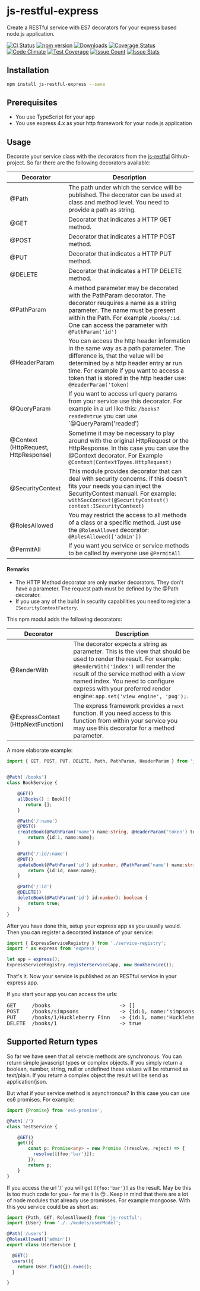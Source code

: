 # js-restful-express
Create a RESTful service with ES7 decorators for your express based node.js application.


[![CI Status](http://img.shields.io/travis/mseemann/js-restful-express.svg?style=flat)](https://travis-ci.org/mseemann/js-restful-express)
[![npm version](https://badge.fury.io/js/js-restful-express.svg)](http://badge.fury.io/js/js-restful-express)
[![Downloads](http://img.shields.io/npm/dm/js-restful-express.svg)](https://npmjs.org/package/js-restful-express)
[![Coverage Status](https://coveralls.io/repos/github/mseemann/js-restful-express/badge.svg?branch=master)](https://coveralls.io/github/mseemann/js-restful-express?branch=master)
[![Code Climate](https://codeclimate.com/github/mseemann/js-restful-express/badges/gpa.svg)](https://codeclimate.com/github/mseemann/js-restful-express)
[![Test Coverage](https://codeclimate.com/github/mseemann/js-restful-express/badges/coverage.svg)](https://codeclimate.com/github/mseemann/js-restful-express/coverage)
[![Issue Count](https://codeclimate.com/github/mseemann/js-restful-express/badges/issue_count.svg)](https://codeclimate.com/github/mseemann/js-restful-express)
[![Issue Stats](http://issuestats.com/github/mseemann/js-restful-express/badge/issue)](http://issuestats.com/github/mseemann/js-restful-express)

## Installation
```bash
npm install js-restful-express --save
```

## Prerequisites
- You use TypeScript for your app
- You use express 4.x as your http framework for your node.js application

## Usage

Decorate your service class with the decorators from the [js-restful](https://github.com/mseemann/js-restful) Github-project.
So far there are the following decorators available:

|   Decorator   |   Description |
| ------------- | ------------- |
| @Path         | The path under which the service will be published. The decorator can be used at class and method level. You need to provide a path as string.|
| @GET          | Decorator that indicates a HTTP GET method.|
| @POST         | Decorator that indicates a HTTP POST method.|
| @PUT          | Decorator that indicates a HTTP PUT method.|
| @DELETE       | Decorator that indicates a HTTP DELETE method.|
| @PathParam    | A method parameter may be decorated with the PathParam decorator. The decorator reuquires a name as a string parameter. The name must be present within the Path. For example `/books/:id`. One can access the parameter with `@PathParam('id')`|
| @HeaderParam  | You can access the http header information in the same way as a path parameter. The difference is, that the value will be determined by a http header entry ar run time. For example if ypu want to access a token that is stored in the http header use: `@HeaderParam('token)`|
| @QueryParam   | If you want to access url query params from your service use this decorator. For example in a url like this: `/books?readed=true` you can use `@QueryParam('readed')|
| @Context (HttpRequest, HttpResponse)  | Sometime it may be necessary to play around with the original HttpRequest or the HttpResponse. In this case you can use the @Context decorator. For Example `@Context(ContextTpyes.HttpRequest)`|
| @SecurityContext  | This module provides decorator that can deal with security concerns. If this doesn't fits your needs you can inject the SecurityContext manuall. For example: `withSecContext(@SecurityContext() context:ISecurityContext)` |
| @RolesAllowed | You may restrict the access to all methods of a class or a specific method. Just use the `@RolesAllowed` decorator: `@RolesAllowed(['admin'])`|
| @PermitAll    | If you want you service or service methods to be called by everyone use `@PermitAll`|

#### Remarks
- The HTTP Method decorator are only marker decorators. They don't have a parameter. The request path must be defined by the @Path decorator.
- If you use any of the build in security capabilities you need to register a `ISecurityContextFactory`.

This npm modul adds the following decorators:

|   Decorator   |   Description |
| ------------- | ------------- |
| @RenderWith   | The decorator expects a string as parameter. This is the view that should be used to render the result. For example: `@RenderWith('index')` will render the result of the service method with a view named index. You need to configure express with your preferred render engine: `app.set('view engine', 'pug');`. |
| @ExpressContext (HttpNextFunction) | The express framework provides a `next` function. If you need access to this function from within your service you may use this decorator for a method parameter. |



A more elaborate example:

```typescript
import { GET, POST, PUT, DELETE, Path, PathParam, HeaderParam } from 'js-restful';


@Path('/books')
class BookService {

    @GET()
    allBooks() : Book[]{
       return [];
    }

    @Path('/:name')
    @POST()
    createBook(@PathParam('name') name:string, @HeaderParam('token') token:string) :Book {
        return {id:1, name:name};
    }

    @Path('/:id/:name')
    @PUT()
    updateBook(@PathParam('id') id:number, @PathParam('name') name:string) : Book {
        return {id:id, name:name};
    }

    @Path('/:id')
    @DELETE()
    deleteBook(@PathParam('id') id:number): boolean {
        return true;
    }
}
```

After you have done this, setup your express app as you usually would. Then you can register a decorated instance of your service:

```TypeScript
import { ExpressServiceRegistry } from './service-registry';
import * as express from 'express';

let app = express();
ExpressServiceRegistry.registerService(app, new BookService());
```
That's it. Now your service is published as an RESTful service in your express app.

If you start your app you can access the urls:
<pre>
GET     /books                      -> []
POST    /books/simpsons             -> {id:1, name:'simpsons'}
PUT     /books/1/Huckleberry Finn   -> {id:1, name:'Huckleberry Finn'}
DELETE  /books/1                    -> true
</pre>

## Supported Return types

So far we have seen that all servcie methods are synchronous. You can return simple javascript types or complex objects.
If you simply return a boolean, number, string, null or undefined these values will be returned as text/plain. If you return
a complex object the result will be send as application/json.

But what if your service method is asynchronous? In this case you can use es6 promises. For example:

```TypeScript
import {Promise} from 'es6-promise';

@Path('/')
class TestService {

    @GET()
    get(){
        const p: Promise<any> = new Promise ((resolve, reject) => {
          resolve([{foo:'bar'}]);
        });
        return p;
    }
}
```
If you access the url '/' you will get `[{foo:'bar'}]` as the result. May be this is too much code for you - for me it is :smirk: .
Keep in mind that there are a lot of node modules that already use promisses. For example mongoose. With this you service could be as short as:

```TypeScript
import {Path, GET, RolesAllowed} from 'js-restful';
import {User} from './../models/userModel';

@Path('/users')
@RolesAllowed(['admin'])
export class UserService {

  @GET()
  users(){
    return User.find({}).exec();
  }

}
```